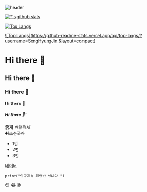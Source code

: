 ![header](https://capsule-render.vercel.app/api?type=wave&color=auto&height=300&section=header&text=깃허브%20특강&fontSize=90&animation=scaleIn)

[![*'s github stats](https://github-readme-stats.vercel.app/api?username=SongHyungJin)](https://github.com/SongHyungJin)

[![Top Langs](https://github-readme-stats.vercel.app/api/top-langs/?username=SongHyungJin)](https://github.com/SongHyungJin/github-readme-stats)

[![Top Langs](https://github-readme-stats.vercel.app/api/top-langs/?username=SongHyungJin &layout=compact)](https://github.com/SongHyungJin/githubreadme-stats)



# Hi there 👋
## Hi there 👋
### Hi there 👋
#### Hi there 👋
##### Hi there 👋'

**굵게**
*이탤릭체*<br>
~~취소선긋기~~<br>

* 1번
* 2번
* 3번 <br>

[네이버](https://www.naver.com)

```
print("인공지능 취업반 입니다.")
```

:smirk:
:joy:
:rage:

<!--
**SongHyungJin/SongHyungJin** is a ✨ _special_ ✨ repository because its `README.md` (this file) appears on your GitHub profile.

Here are some ideas to get you started:

- 🔭 I’m currently working on ...
- 🌱 I’m currently learning ...
- 👯 I’m looking to collaborate on ...
- 🤔 I’m looking for help with ...
- 💬 Ask me about ...
- 📫 How to reach me: ...
- 😄 Pronouns: ...
- ⚡ Fun fact: ...
-->
